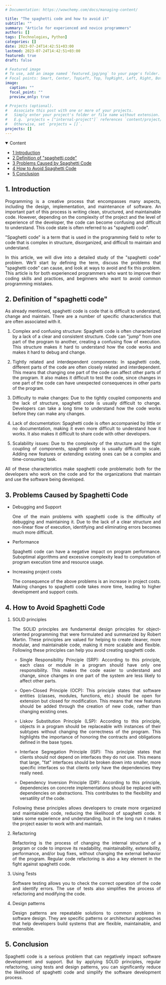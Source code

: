 ```yaml
---
# Documentation: https://wowchemy.com/docs/managing-content/

title: "The spaghetti code and how to avoid it"
subtitle: ""
summary: "Article for experienced and novice programmers"
authors: []
tags: [Technologies, Python]
categories: []
date: 2023-07-24T14:42:51+03:00
lastmod: 2023-07-24T14:42:51+03:00
featured: true
draft: false

# Featured image
# To use, add an image named `featured.jpg/png` to your page's folder.
# Focal points: Smart, Center, TopLeft, Top, TopRight, Left, Right, BottomLeft, Bottom, BottomRight.
image:
  caption: ""
  focal_point: ""
  preview_only: true

# Projects (optional).
#   Associate this post with one or more of your projects.
#   Simply enter your project's folder or file name without extension.
#   E.g. `projects = ["internal-project"]` references `content/project/deep-learning/index.md`.
#   Otherwise, set `projects = []`.
projects: []
---
```

<details class="toc-inpage d-print-none  " open="">
<summary class="font-weight-bold">Content</summary>
<nav id="TableOfContents" class="nav flex-column">
<ul>
<li class="nav-item"><a href="#introduction" class="nav-link"><span class="section-num">1</span> Introduction</a></li>
<li class="nav-item"><a href="#temp" class="nav-link"><span class="section-num">2</span> Definition of "spaghetti code"</a></li>
<li class="nav-item"><a href="#problems" class="nav-link"><span class="section-num">3</span> Problems Caused by Spaghetti Code</a></li>
<li class="nav-item"><a href="#solution" class="nav-link"><span class="section-num">4</span> How to Avoid Spaghetti Code</a></li>
<li class="nav-item"><a href="#conclusion" class="nav-link"><span class="section-num">5</span> Conclusion</a></li>
</ul>
</nav>
</details>




<h2 id='introduction'><span class="section-num"><b>1</span>. Introduction</b></h2>
<p align="justify">Programming is a creative process that encompasses many aspects, including the design, implementation, and maintenance of software. An important part of this process is writing clean, structured, and maintainable code. However, depending on the complexity of the project and the level of experience of the developer, the code can become confusing and difficult to understand. This code state is often referred to as "spaghetti code".</p>
<p align="justify">"Spaghetti code" is a term that is used in the programming field to refer to code that is complex in structure, disorganized, and difficult to maintain and understand.</p>
<p align="justify">In this article, we will dive into a detailed study of the "spaghetti code" problem. We'll start by defining the term, discuss the problems that "spaghetti code" can cause, and look at ways to avoid and fix this problem. This article is for both experienced programmers who want to improve their coding skills and practices, and beginners who want to avoid common programming mistakes.</p>

<h2 id='temp'><span class="section-num"><b>2</span>. Definition of "spaghetti code"</b></h2>
<p align="justify">As already mentioned, spaghetti code is code that is difficult to understand, change and maintain. There are a number of specific characteristics that are often associated with it.</p>
<ol>
<li><p align="justify">Complex and confusing structure: Spaghetti code is often characterized by a lack of a clear and consistent structure. Code can "jump" from one part of the program to another, creating a confusing flow of execution. This structure makes it hard to understand how the code works and makes it hard to debug and change.</p></li>
<li><p align="justify">Tightly related and interdependent components: In spaghetti code, different parts of the code are often closely related and interdependent. This means that changing one part of the code can affect other parts of the program. It also makes it difficult to test the code, since changes in one part of the code can have unexpected consequences in other parts of the program.</p></li>
<li><p align="justify">Difficulty to make changes: Due to the tightly coupled components and the lack of structure, spaghetti code is usually difficult to change. Developers can take a long time to understand how the code works before they can make any changes.</p></li>
<li><p align="justify">Lack of documentation: Spaghetti code is often accompanied by little or no documentation, making it even more difficult to understand how it works. It also makes it difficult to share code with other developers.</p></li>
<li><p align="justify">Scalability issues: Due to the complexity of the structure and the tight coupling of components, spaghetti code is usually difficult to scale. Adding new features or extending existing ones can be a complex and time-consuming task.</p></li>
</ol>
<p align="justify">All of these characteristics make spaghetti code problematic both for the developers who work on the code and for the organizations that maintain and use the software being developed.</p>

<h2 id='problems'><span class="section-num"><b>3</span>. Problems Caused by Spaghetti Code</b></h2>
<ul>
<li><p align="justify">Debugging and Support</p>
<p align="justify">One of the main problems with spaghetti code is the difficulty of debugging and maintaining it. Due to the lack of a clear structure and non-linear flow of execution, identifying and eliminating errors becomes much more difficult.</p></li>
<li><p align="justify">Performance</p>
<p align="justify">Spaghetti code can have a negative impact on program performance. Suboptimal algorithms and excessive complexity lead to computation of program execution time and resource usage.</p></li>
<li><p align="justify">Increasing project costs</p>
<p align="justify">The consequence of the above problems is an increase in project costs. Making changes to spaghetti code takes more time, leading to higher development and support costs.</p></li>
</ul>

<h2 id='solution'><span class="section-num"><b>4</span>. How to Avoid Spaghetti Code</b></h2>
<ol>
<li><p align="justify">SOLID principles</p>
<p align="justify">The SOLID principles are fundamental design principles for object-oriented programming that were formulated and summarized by Robert Martin. These principles are valued for helping to create cleaner, more modular, and maintainable code, making it more scalable and flexible. Following these principles can help you avoid creating spaghetti code.</p>
<ul>
<li><p align="justify">Single Responsibility Principle (SRP): According to this principle, each class or module in a program should have only one responsibility. This makes the code easier to understand and change, since changes in one part of the system are less likely to affect other parts.</p></li>
<li><p align="justify">Open-Closed Principle (OCP): This principle states that software entities (classes, modules, functions, etc.) should be open for extension but closed for modification. This means that new features should be added through the creation of new code, rather than changing existing ones.</p></li>
<li><p align="justify">Liskov Substitution Principle (LSP): According to this principle, objects in a program should be replaceable with instances of their subtypes without changing the correctness of the program. This highlights the importance of honoring the contracts and obligations defined in the base types.</p></li>
<li><p align="justify">Interface Segregation Principle (ISP): This principle states that clients should not depend on interfaces they do not use. This means that large, "fat" interfaces should be broken down into smaller, more specific interfaces so that clients only have the dependencies they really need.</p></li>
<li><p align="justify">Dependency Inversion Principle (DIP): According to this principle, dependencies on concrete implementations should be replaced with dependencies on abstractions. This contributes to the flexibility and versatility of the code.</p></li>
</ul>
<p align="justify">Following these principles allows developers to create more organized and maintainable code, reducing the likelihood of spaghetti code. It takes some experience and understanding, but in the long run it makes the project easier to work with and maintain.</p>

</li>
<li><p align="justify">Refactoring</p>
<p align="justify">Refactoring is the process of changing the internal structure of a program or code to improve its readability, maintainability, extensibility, performance, and/or bug fixes, without changing the external behavior of the program. Regular code refactoring is also a key element in the fight against spaghetti code.</p></li>
<li><p align="justify">Using Tests</p>
<p align="justify">Software testing allows you to check the correct operation of the code and identify errors. The use of tests also simplifies the process of refactoring and modifying the code.</p></li>
<li><p align="justify">Design patterns</p>
<p align="justify">Design patterns are repeatable solutions to common problems in software design. They are specific patterns or architectural approaches that help developers build systems that are flexible, maintainable, and extensible.</p></li>
</ol>
<h2 id='conclusion'><span class="section-num"><b>5</span>. Conclusion</b></h2>
<p align="justify">Spaghetti code is a serious problem that can negatively impact software development and support. But by applying SOLID principles, regular refactoring, using tests and design patterns, you can significantly reduce the likelihood of spaghetti code and simplify the software development process.</p>
